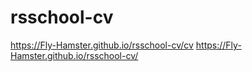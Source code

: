 # rsschool-cv
https://Fly-Hamster.github.io/rsschool-cv/cv
https://Fly-Hamster.github.io/rsschool-cv/